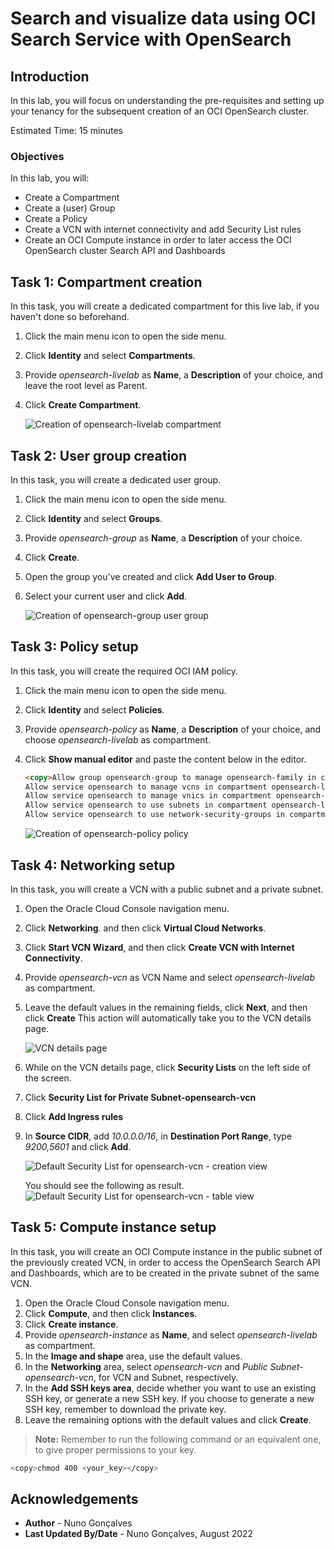 # Search and visualize data using OCI Search Service with OpenSearch

## Introduction

In this lab, you will focus on understanding the pre-requisites and setting up your tenancy for the subsequent creation of an OCI OpenSearch cluster.

Estimated Time: 15 minutes

### Objectives

In this lab, you will:
- Create a Compartment
- Create a (user) Group
- Create a Policy
- Create a VCN with internet connectivity and add Security List rules
- Create an OCI Compute instance in order to later access the OCI OpenSearch cluster Search API and Dashboards

## Task 1: Compartment creation

In this task, you will create a dedicated compartment for this live lab, if you haven't done so beforehand.

1. Click the main menu icon to open the side menu.
2. Click **Identity** and select **Compartments**.
3. Provide *opensearch-livelab* as **Name**, a **Description** of your choice, and leave the root level as Parent.
4. Click **Create Compartment**.

   ![Creation of opensearch-livelab compartment](../images/image20.png)

## Task 2: User group creation

In this task, you will create a dedicated user group.

1. Click the main menu icon to open the side menu.
2. Click **Identity** and select **Groups**.
3. Provide *opensearch-group* as **Name**, a **Description** of your choice.
4. Click **Create**.
5. Open the group you've created and click **Add User to Group**.
6. Select your current user and click **Add**.

   ![Creation of opensearch-group user group](../images/image21.png)

## Task 3: Policy setup

In this task, you will create the required OCI IAM policy.

1. Click the main menu icon to open the side menu.
2. Click **Identity** and select **Policies**.
3. Provide *opensearch-policy* as **Name**, a **Description** of your choice, and choose *opensearch-livelab* as compartment.
4. Click **Show manual editor** and paste the content below in the editor.

   ```html
   <copy>Allow group opensearch-group to manage opensearch-family in compartment opensearch-livelab
   Allow service opensearch to manage vcns in compartment opensearch-livelab
   Allow service opensearch to manage vnics in compartment opensearch-livelab
   Allow service opensearch to use subnets in compartment opensearch-livelab
   Allow service opensearch to use network-security-groups in compartment opensearch-livelab</copy>
   ```

   ![Creation of opensearch-policy policy](../images/image22.png)

## Task 4: Networking setup

In this task, you will create a VCN with a public subnet and a private subnet.

1. Open the Oracle Cloud Console navigation menu.
2. Click **Networking**. and then click **Virtual Cloud Networks**.
3. Click **Start VCN Wizard**, and then click **Create VCN with Internet Connectivity**.  
4. Provide *opensearch-vcn* as VCN Name and select *opensearch-livelab* as compartment.
5. Leave the default values in the remaining fields, click **Next**, and then click **Create** 
This action will automatically take you to the VCN details page.

   ![VCN details page](../images/image23.png)

6. While on the VCN details page, click **Security Lists** on the left side of the screen.
7. Click **Security List for Private Subnet-opensearch-vcn**
8. Click **Add Ingress rules**
9. In **Source CIDR**, add *10.0.0.0/16*, in **Destination Port Range**, type *9200,5601* and click **Add**.

   ![Default Security List for opensearch-vcn - creation view](../images/image5.png)

   You should see the following as result.
   ![Default Security List for opensearch-vcn - table view](../images/image0.png)

## Task 5: Compute instance setup

In this task, you will create an OCI Compute instance in the public subnet of the previously created VCN, in order to access the OpenSearch Search API and Dashboards, which are to be created in the private subnet of the same VCN.

1. Open the Oracle Cloud Console navigation menu.
2. Click **Compute**, and then click **Instances**.
3. Click **Create instance**.
4. Provide *opensearch-instance* as **Name**, and select *opensearch-livelab* as compartment.
5. In the **Image and shape** area, use the default values.
6. In the **Networking** area, select *opensearch-vcn* and *Public Subnet-opensearch-vcn*, for VCN and Subnet, respectively.
7. In the **Add SSH keys area**, decide whether you want to use an existing SSH key, or generate a new SSH key. If you choose to generate a new SSH key, remember to download the private key. 
8. Leave the remaining options with the default values and click **Create**.

> **Note:** Remember to run the following command or an equivalent one, to give proper permissions to your key.
```bash
<copy>chmod 400 <your_key></copy>
```

## Acknowledgements

* **Author** - Nuno Gonçalves
* **Last Updated By/Date** - Nuno Gonçalves, August 2022